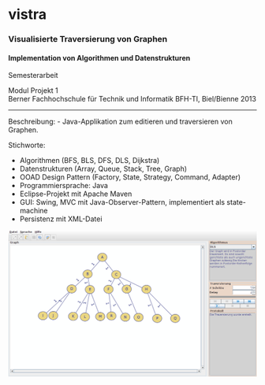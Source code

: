 # vistra
### Visualisierte Traversierung von Graphen

#### Implementation von Algorithmen und Datenstrukturen

Semesterarbeit

Modul Projekt 1<br>
Berner Fachhochschule für Technik und Informatik BFH-TI, Biel/Bienne 2013
<hr>
Beschreibung:
- Java-Applikation zum editieren und traversieren von Graphen.

Stichworte:
- Algorithmen (BFS, BLS, DFS, DLS, Dijkstra)
- Datenstrukturen (Array, Queue, Stack, Tree, Graph)
- OOAD Design Pattern (Factory, State, Strategy, Command, Adapter)
- Programmiersprache: Java
- Eclipse-Projekt mit Apache Maven
- GUI: Swing, MVC mit Java-Observer-Pattern, implementiert als state-machine
- Persistenz mit XML-Datei

![Bildschirmfoto](GraphVisualisierung2/doc/vistra/02_drafts/screenshots/03_app-screenshot.png)
